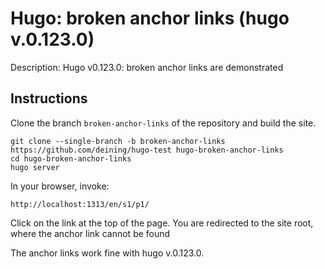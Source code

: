 # Hugo: broken anchor links (hugo v.0.123.0)

Description: Hugo v0.123.0: broken anchor links are demonstrated

## Instructions

Clone the branch `broken-anchor-links` of the repository and build the site.

```text
git clone --single-branch -b broken-anchor-links https://github.com/deining/hugo-test hugo-broken-anchor-links
cd hugo-broken-anchor-links
hugo server
```

In your browser, invoke:

```text
http://localhost:1313/en/s1/p1/
```

Click on the link at the top of the page. You are redirected to the site root, where the anchor link cannot be found

The anchor links work fine with hugo v.0.123.0.

